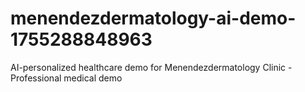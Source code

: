 # menendezdermatology-ai-demo-1755288848963
AI-personalized healthcare demo for Menendezdermatology Clinic - Professional medical demo
